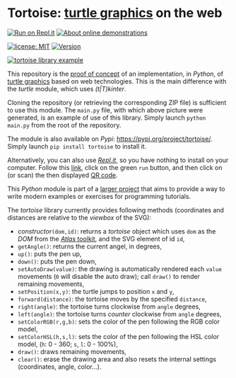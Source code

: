 
# Tortoise: [turtle graphics](https://q37.info/s/3dwhcdfm) on the web

[![Run on Repl.it](https://q37.info/s/kpm7xhfm.png)](https://q37.info/s/p3cvfxdx) [![About online demonstrations](https://img.shields.io/badge/about-online%20demonstrations-informational)](https://q37.info/s/sssznrb4)

[![license: MIT](https://img.shields.io/github/license/epeios-q37/tortoise-python?color=yellow&style=for-the-badge)](https://github.com/epeios-q37/tortoise-python/blob/master/LICENSE) [![Version](https://img.shields.io/pypi/v/tortoise?style=for-the-badge&color=90b4ed&label=PyPi)](http://q37.info/s/k3c3fmvp)


[![tortoise library example](https://q37.info/s/frgzbhq9)](http://q37.info/s/dj9b7ksf)

This repository is the [proof of concept](https://q37.info/s/hzpbtv7r) of an implementation, in *Python*, of [turtle graphics](https://q37.info/s/3dwhcdfm) based on web technologies. This is the main difference with the *turtle* module, which uses *(t|T)kinter*.

Cloning the repository (or retrieving the corresponding ZIP file) is sufficient to use this module. The `main.py` file, with which above picture were generated, is an example of use of this library. Simply launch `python main.py` from the root of the repository.

The module is also available on *Pypi*: <https://pypi.org/project/tortoise/>. Simply launch `pip install tortoise` to install it.

Alternatively, you can also use [*Repl.it*](https://q37.info/s/mxmgq3qm), so you have nothing to install on your computer. Follow this [link](https://q37.info/s/p3cvfxdx), click on the green `run` button, and then click on (or scan) the then displayed [QR code](https://q37.info/s/3pktvrj7).

This *Python* module is part of a [larger project](https://q37.info/s/tpkx4cfk) that aims to provide a way to write modern examples or exercises for programming tutorials.

The *tortoise* library currently provides following methods (coordinates and distances are relative to the *viewbox* of the SVG):

- *constructor*`(dom,id)`: returns a *tortoise* object which uses `dom` as the *DOM* from the [*Atlas* toolkit](https://q37.info/s/c7hfkzvs), and the SVG element of id `id`,
- `getAngle()`: returns the current angel, in degrees,
- `up()`: puts the pen up,
- `down()`: puts the pen down,
- `setAutoDraw(value)`: the drawing is automatically rendered each `value` movements (`0` will disable the auto draw); call `draw()` to render remaining movements,
- `setPosition(x,y)`: the turtle jumps to position `x` and `y`,
- `forward(distance)`: the tortoise moves by the specified `distance`,
- `right(angle)`: the tortoise turns clockwise from `angle` degrees,
- `left(angle)`: the tortoise turns *counter* clockwise from `angle` degrees,
- `setColorRGB(r,g,b)`: sets the color of the pen following the RGB color model,
- `setColorHSL(h,s,l)`: sets the color of the pen following the HSL color model, (`h`: 0 - 360; `s`, `l`: 0 - 100%),
- `draw()`: draws remaining movements,
- `clear()`: erase the drawing area and also resets the internal settings (coordinates, angle, color…).
